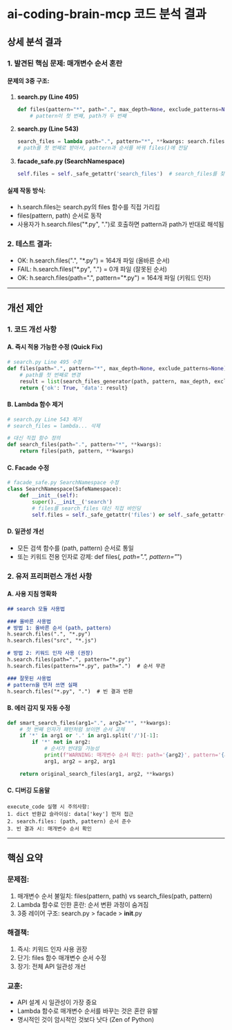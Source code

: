 # ai-coding-brain-mcp 코드 분석 결과

## 상세 분석 결과

### 1. 발견된 핵심 문제: 매개변수 순서 혼란

#### 문제의 3중 구조:

1. **search.py (Line 495)**
   ```python
   def files(pattern="*", path=".", max_depth=None, exclude_patterns=None):
       # pattern이 첫 번째, path가 두 번째
   ```

2. **search.py (Line 543)**
   ```python
   search_files = lambda path=".", pattern="*", **kwargs: search.files(pattern, path, **kwargs)
   # path를 첫 번째로 받아서, pattern과 순서를 바꿔 files()에 전달
   ```

3. **facade_safe.py (SearchNamespace)**
   ```python
   self.files = self._safe_getattr('search_files')  # search_files를 찾으려 하지만...
   ```

#### 실제 작동 방식:
- h.search.files는 search.py의 files 함수를 직접 가리킴
- files(pattern, path) 순서로 동작
- 사용자가 h.search.files("*.py", ".")로 호출하면 pattern과 path가 반대로 해석됨

### 2. 테스트 결과:
- OK: h.search.files(".", "*.py") = 164개 파일 (올바른 순서)
- FAIL: h.search.files("*.py", ".") = 0개 파일 (잘못된 순서)
- OK: h.search.files(path=".", pattern="*.py") = 164개 파일 (키워드 인자)

---

## 개선 제안

### 1. 코드 개선 사항

#### A. 즉시 적용 가능한 수정 (Quick Fix)
```python
# search.py Line 495 수정
def files(path=".", pattern="*", max_depth=None, exclude_patterns=None):
    # path를 첫 번째로 변경
    result = list(search_files_generator(path, pattern, max_depth, exclude_patterns))
    return {'ok': True, 'data': result}
```

#### B. Lambda 함수 제거
```python
# search.py Line 543 제거
# search_files = lambda... 삭제

# 대신 직접 함수 정의
def search_files(path=".", pattern="*", **kwargs):
    return files(path, pattern, **kwargs)
```

#### C. Facade 수정
```python
# facade_safe.py SearchNamespace 수정
class SearchNamespace(SafeNamespace):
    def __init__(self):
        super().__init__('search')
        # files를 search_files 대신 직접 바인딩
        self.files = self._safe_getattr('files') or self._safe_getattr('search_files')
```

#### D. 일관성 개선
- 모든 검색 함수를 (path, pattern) 순서로 통일
- 또는 키워드 전용 인자로 강제: def files(*, path=".", pattern="*")

### 2. 유저 프리퍼런스 개선 사항

#### A. 사용 지침 명확화
```markdown
## search 모듈 사용법

### 올바른 사용법
# 방법 1: 올바른 순서 (path, pattern)
h.search.files(".", "*.py")
h.search.files("src", "*.js")

# 방법 2: 키워드 인자 사용 (권장)
h.search.files(path=".", pattern="*.py")
h.search.files(pattern="*.py", path=".")  # 순서 무관

### 잘못된 사용법
# pattern을 먼저 쓰면 실패
h.search.files("*.py", ".")  # 빈 결과 반환
```

#### B. 에러 감지 및 자동 수정
```python
def smart_search_files(arg1=".", arg2="*", **kwargs):
    # 첫 번째 인자가 패턴처럼 보이면 순서 교체
    if '*' in arg1 or '.' in arg1.split('/')[-1]:
        if '*' not in arg2:
            # 순서가 반대일 가능성
            print(f"WARNING: 매개변수 순서 확인: path='{arg2}', pattern='{arg1}'")
            arg1, arg2 = arg2, arg1

    return original_search_files(arg1, arg2, **kwargs)
```

#### C. 디버깅 도움말
```
execute_code 실행 시 주의사항:
1. dict 반환값 슬라이싱: data['key'] 먼저 접근
2. search.files: (path, pattern) 순서 준수
3. 빈 결과 시: 매개변수 순서 확인
```

---

## 핵심 요약

### 문제점:
1. 매개변수 순서 불일치: files(pattern, path) vs search_files(path, pattern)
2. Lambda 함수로 인한 혼란: 순서 변환 과정이 숨겨짐
3. 3중 레이어 구조: search.py > facade > __init__.py

### 해결책:
1. 즉시: 키워드 인자 사용 권장
2. 단기: files 함수 매개변수 순서 수정
3. 장기: 전체 API 일관성 개선

### 교훈:
- API 설계 시 일관성이 가장 중요
- Lambda 함수로 매개변수 순서를 바꾸는 것은 혼란 유발
- 명시적인 것이 암시적인 것보다 낫다 (Zen of Python)
